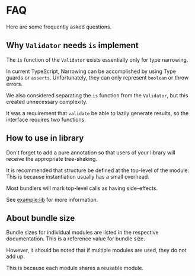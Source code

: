 # FAQ

Here are some frequently asked questions.

## Why `Validator` needs `is` implement

The `is` function of the `Validator` exists essentially only for type narrowing.

In current TypeScript, Narrowing can be accomplished by using Type guards or
`asserts`. Unfortunately, they can only represent `boolean` or throw errors.

We also considered separating the `is` function from the `Validator`, but this
created unnecessary complexity.

It was a requirement that `validate` be able to lazily generate results, so the
interface requires two functions.

## How to use in library

Don't forget to add a pure annotation so that users of your library will receive
the appropriate tree-shaking.

It is recommended that structure be defined at the top-level of the module. This
is because instantiation usually has a small overhead.

Most bundlers will mark top-level calls as having side-effects.

See [example:lib](../examples/lib.ts) for more information.

## About bundle size

Bundle sizes for individual modules are listed in the respective documentation.
This is a reference value for bundle size.

However, it should be noted that if multiple modules are used, they do not add
up.

This is because each module shares a reusable module.
